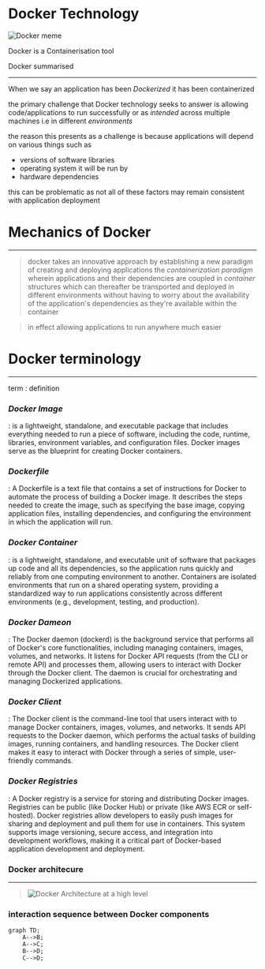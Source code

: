 # Docker Technology

![Docker meme](https://programmerhumor.io/wp-content/uploads/2022/12/programmerhumor-io-cloud-memes-programming-memes-bc6e34b0583f194.jpg)


Docker is a Containerisation tool

Docker summarised 

- - - 
When we say an application has been *Dockerized* it has been containerized 


the primary challenge that Docker technology seeks to answer is allowing code/applications to run successfully or as _intended_ across multiple machines i.e in different _environments_

the reason this presents as a challenge is because applications will depend on various things such as 

* versions of software libraries 
* operating system it will be run by 
* hardware dependencies 

this can be problematic as not all of these factors may remain consistent with application deployment 

# Mechanics of Docker

---

> docker takes an innovative approach by establishing a new paradigm of creating and deploying applications the _containerization paradigm_ wherein applications and their dependencies are coupled in _container_ structures which can thereafter be transported and deployed in different environments without having to worry about the availability of the application's dependencies as they're available within the container 

> in effect allowing applications to run anywhere much easier

# Docker terminology

---

term
: definition

### _Docker Image_
: is a lightweight, standalone, and executable package that includes everything needed to run a piece of software, including the code, runtime, libraries, environment variables, and configuration files. Docker images serve as the blueprint for creating Docker containers.

### _Dockerfile_
: A Dockerfile is a text file that contains a set of instructions for Docker to automate the process of building a Docker image. It describes the steps needed to create the image, such as specifying the base image, copying application files, installing dependencies, and configuring the environment in which the application will run.
 
### _Docker Container_
: is a lightweight, standalone, and executable unit of software that packages up code and all its dependencies, so the application runs quickly and reliably from one computing environment to another. Containers are isolated environments that run on a shared operating system, providing a standardized way to run applications consistently across different environments (e.g., development, testing, and production).

### _Docker Dameon_
: The Docker daemon (dockerd) is the background service that performs all of Docker's core functionalities, including managing containers, images, volumes, and networks. It listens for Docker API requests (from the CLI or remote API) and processes them, allowing users to interact with Docker through the Docker client. The daemon is crucial for orchestrating and managing Dockerized applications.

### _Docker Client_
: The Docker client is the command-line tool that users interact with to manage Docker containers, images, volumes, and networks. It sends API requests to the Docker daemon, which performs the actual tasks of building images, running containers, and handling resources. The Docker client makes it easy to interact with Docker through a series of simple, user-friendly commands.

### _Docker Registries_
: A Docker registry is a service for storing and distributing Docker images. Registries can be public (like Docker Hub) or private (like AWS ECR or self-hosted). Docker registries allow developers to easily push images for sharing and deployment and pull them for use in containers. This system supports image versioning, secure access, and integration into development workflows, making it a critical part of Docker-based application development and deployment.


### Docker architecure

---
> ![Docker Architecture at a high level](https://docs.docker.com/get-started/images/docker-architecture.webp) 

> 

### interaction sequence between Docker components 

```mermaid
graph TD;
    A-->B;
    A-->C;
    B-->D;
    C-->D;
```





